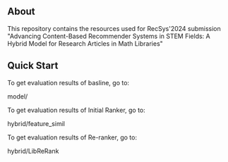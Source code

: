 ## About

This repository contains the resources used for RecSys'2024 submission "Advancing Content-Based Recommender Systems in STEM Fields: A Hybrid Model for Research Articles in Math Libraries"


## Quick Start

To get evaluation results of basline, go to:

model/

To get evaluation results of Initial Ranker, go to:

hybrid/feature_simil

To get evaluation results of Re-ranker, go to:

hybrid/LibReRank
